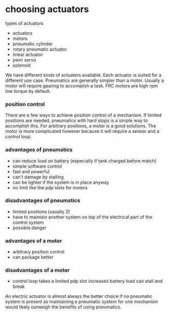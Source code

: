# choosing actuators

types of actuators

* actuators
* motors
* pneumatic cylinder
* rotary pneumatic actuator
* linear actuator
* pwm servo
* solenoid
 
 
We have different kinds of actuators available. Each actuator is suited for a different use case. Pneumatics are generally simpler than a motor. Usually a motor will require gearing to accomplish a task. FRC motors are high rpm low torque by default. 
 
### position control
There are a few ways to achieve position control of a mechanism. If limited positions are needed, pneumatics with hard stops is a simple way to accomplish this. For arbitrary positions, a motor is a good solutions. The motor is more complicated however because it will require a sensor and a control loop. 
 
### advantages of pneumatics
* can reduce load on battery (especially if tank charged before match)
* simple software control
* fast and powerful
* can’t damage by stalling
* can be lighter if the system is in place anyway
* no limit like the pdp slots for motors
 
### disadvantages of pneumatics
* limited positions (usually 2)
* have to maintain another system on top of the electrical part of the control system
* possible danger
 
### advantages of a motor
* arbitrary position control
* can package better
 
### disadvantages of a motor
* control loop
takes a limited pdp slot
increases battery load
can stall and break
 
An electric actuator is almost always the better choice if no pneumatic system is present as maintaining a pneumatic system for one mechanism would likely outweigh the benefits of using pneumatics.
